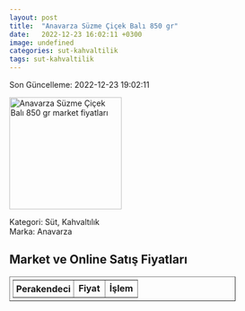 ```yaml
---
layout: post
title:  "Anavarza Süzme Çiçek Balı 850 gr"
date:   2022-12-23 16:02:11 +0300
image: undefined
categories: sut-kahvaltilik
tags: sut-kahvaltilik
---
```


Son Güncelleme: 2022-12-23 19:02:11

<img src="undefined" width="200" alt="Anavarza Süzme Çiçek Balı 850 gr market fiyatları" />

Kategori: Süt, Kahvaltılık
<br />
Marka: Anavarza

<h2>Market ve Online Satış Fiyatları</h2>

<table border="1" style="padding: 5px;width:80%;">
  <tr>
    <td style="padding: 5px;"><strong>Perakendeci</strong></td>
    <td><strong>Fiyat</strong></td>
    <td><strong>İşlem</strong></td>
  </tr>
  
</table>
